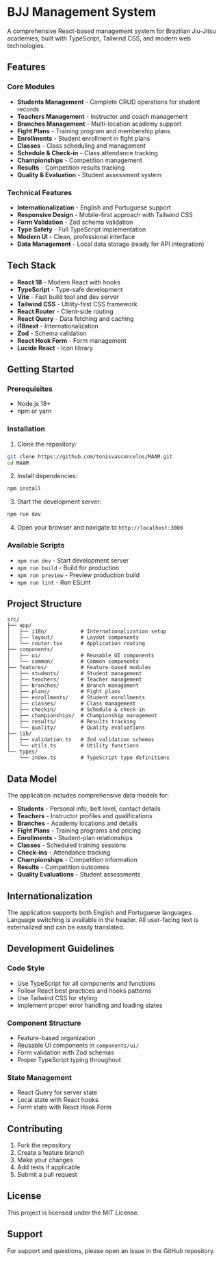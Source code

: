 # BJJ Management System

A comprehensive React-based management system for Brazilian Jiu-Jitsu academies, built with TypeScript, Tailwind CSS, and modern web technologies.

## Features

### Core Modules
- **Students Management** - Complete CRUD operations for student records
- **Teachers Management** - Instructor and coach management
- **Branches Management** - Multi-location academy support
- **Fight Plans** - Training program and membership plans
- **Enrollments** - Student enrollment in fight plans
- **Classes** - Class scheduling and management
- **Schedule & Check-in** - Class attendance tracking
- **Championships** - Competition management
- **Results** - Competition results tracking
- **Quality & Evaluation** - Student assessment system

### Technical Features
- **Internationalization** - English and Portuguese support
- **Responsive Design** - Mobile-first approach with Tailwind CSS
- **Form Validation** - Zod schema validation
- **Type Safety** - Full TypeScript implementation
- **Modern UI** - Clean, professional interface
- **Data Management** - Local data storage (ready for API integration)

## Tech Stack

- **React 18** - Modern React with hooks
- **TypeScript** - Type-safe development
- **Vite** - Fast build tool and dev server
- **Tailwind CSS** - Utility-first CSS framework
- **React Router** - Client-side routing
- **React Query** - Data fetching and caching
- **i18next** - Internationalization
- **Zod** - Schema validation
- **React Hook Form** - Form management
- **Lucide React** - Icon library

## Getting Started

### Prerequisites
- Node.js 18+ 
- npm or yarn

### Installation

1. Clone the repository:
```bash
git clone https://github.com/tonisvasconcelos/MAAM.git
cd MAAM
```

2. Install dependencies:
```bash
npm install
```

3. Start the development server:
```bash
npm run dev
```

4. Open your browser and navigate to `http://localhost:3000`

### Available Scripts

- `npm run dev` - Start development server
- `npm run build` - Build for production
- `npm run preview` - Preview production build
- `npm run lint` - Run ESLint

## Project Structure

```
src/
├── app/
│   ├── i18n/           # Internationalization setup
│   ├── layout/         # Layout components
│   └── router.tsx      # Application routing
├── components/
│   ├── ui/             # Reusable UI components
│   └── common/         # Common components
├── features/           # Feature-based modules
│   ├── students/       # Student management
│   ├── teachers/       # Teacher management
│   ├── branches/       # Branch management
│   ├── plans/          # Fight plans
│   ├── enrollments/    # Student enrollments
│   ├── classes/        # Class management
│   ├── checkin/        # Schedule & check-in
│   ├── championships/  # Championship management
│   ├── results/        # Results tracking
│   └── quality/        # Quality evaluations
├── lib/
│   ├── validation.ts   # Zod validation schemas
│   └── utils.ts        # Utility functions
└── types/
    └── index.ts        # TypeScript type definitions
```

## Data Model

The application includes comprehensive data models for:

- **Students** - Personal info, belt level, contact details
- **Teachers** - Instructor profiles and qualifications
- **Branches** - Academy locations and details
- **Fight Plans** - Training programs and pricing
- **Enrollments** - Student-plan relationships
- **Classes** - Scheduled training sessions
- **Check-ins** - Attendance tracking
- **Championships** - Competition information
- **Results** - Competition outcomes
- **Quality Evaluations** - Student assessments

## Internationalization

The application supports both English and Portuguese languages. Language switching is available in the header. All user-facing text is externalized and can be easily translated.

## Development Guidelines

### Code Style
- Use TypeScript for all components and functions
- Follow React best practices and hooks patterns
- Use Tailwind CSS for styling
- Implement proper error handling and loading states

### Component Structure
- Feature-based organization
- Reusable UI components in `components/ui/`
- Form validation with Zod schemas
- Proper TypeScript typing throughout

### State Management
- React Query for server state
- Local state with React hooks
- Form state with React Hook Form

## Contributing

1. Fork the repository
2. Create a feature branch
3. Make your changes
4. Add tests if applicable
5. Submit a pull request

## License

This project is licensed under the MIT License.

## Support

For support and questions, please open an issue in the GitHub repository.
